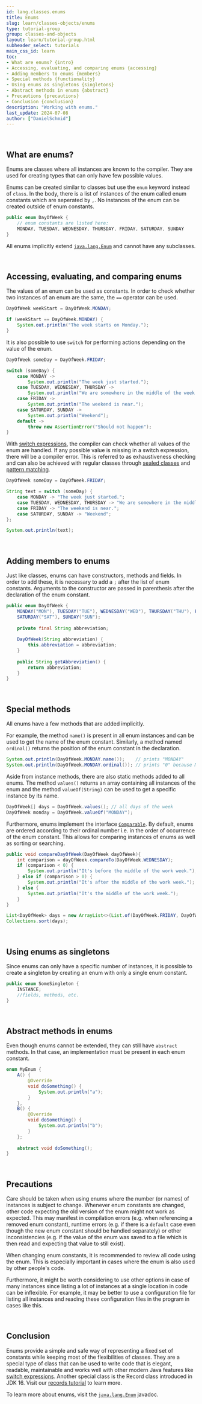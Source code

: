 ```yaml
---
id: lang.classes.enums
title: Enums
slug: learn/classes-objects/enums
type: tutorial-group
group: classes-and-objects
layout: learn/tutorial-group.html
subheader_select: tutorials
main_css_id: learn
toc:
- What are enums? {intro}
- Accessing, evaluating, and comparing enums {accessing}
- Adding members to enums {members}
- Special methods {functionality}
- Using enums as singletons {singletons}
- Abstract methods in enums {abstract}
- Precautions {precautions}
- Conclusion {conclusion}
description: "Working with enums."
last_update: 2024-07-08
author: ["DanielSchmid"]
---
```

<a id="intro">&nbsp;</a>
## What are enums?

Enums are classes where all instances are known to the compiler.
They are used for creating types that can only have few possible values.

Enums can be created similar to classes but use the `enum` keyword instead of `class`.
In the body, there is a list of instances of the enum called enum constants which are seperated by `,`.
No instances of the enum can be created outside of enum constants.

```java
public enum DayOfWeek {
    // enum constants are listed here:
    MONDAY, TUESDAY, WEDNESDAY, THURSDAY, FRIDAY, SATURDAY, SUNDAY
}
```

All enums implicitly extend [`java.lang.Enum`](javadoc:Enum) and cannot have any subclasses.

<a id="accessing">&nbsp;</a>
## Accessing, evaluating, and comparing enums

The values of an enum can be used as constants.
In order to check whether two instances of an enum are the same, the `==` operator can be used.
```java
DayOfWeek weekStart = DayOfWeek.MONDAY;

if (weekStart == DayOfWeek.MONDAY) {
    System.out.println("The week starts on Monday.");
}
```

It is also possible to use `switch` for performing actions depending on the value of the enum.

```java
DayOfWeek someDay = DayOfWeek.FRIDAY;

switch (someDay) {
    case MONDAY ->
        System.out.println("The week just started.");
    case TUESDAY, WEDNESDAY, THURSDAY ->
        System.out.println("We are somewhere in the middle of the week.");
    case FRIDAY ->
        System.out.println("The weekend is near.");
    case SATURDAY, SUNDAY ->
        System.out.println("Weekend");
    default ->
        throw new AssertionError("Should not happen");
}
```

With [switch expressions](id:lang.classes-objects.switch-expression),
the compiler can check whether all values of the enum are handled.
If any possible value is missing in a switch expression, there will be a compiler error.
This is referred to as exhaustiveness checking and can also be achieved with regular classes
through [sealed classes](https://openjdk.org/jeps/409) and [pattern matching](/learn/pattern-matching/#switch).


```java
DayOfWeek someDay = DayOfWeek.FRIDAY;

String text = switch (someDay) {
    case MONDAY -> "The week just started.";
    case TUESDAY, WEDNESDAY, THURSDAY -> "We are somewhere in the middle of the week.";
    case FRIDAY -> "The weekend is near.";
    case SATURDAY, SUNDAY -> "Weekend";
};

System.out.println(text);
```

<a id="members">&nbsp;</a>
## Adding members to enums

Just like classes, enums can have constructors, methods and fields.
In order to add these, it is necessary to add a `;` after the list of enum constants.
Arguments to the constructor are passed in parenthesis after the declaration of the enum constant.

```java
public enum DayOfWeek {
    MONDAY("MON"), TUESDAY("TUE"), WEDNESDAY("WED"), THURSDAY("THU"), FRIDAY("FRI"),
    SATURDAY("SAT"), SUNDAY("SUN");
    
    private final String abbreviation;
    
    DayOfWeek(String abbreviation) {
        this.abbreviation = abbreviation;
    }
    
    public String getAbbreviation() {
        return abbreviation;
    }
}
```

<a id="functionality">&nbsp;</a>
## Special methods

All enums have a few methods that are added implicitly.

For example, the method `name()` is present in all enum instances and can be used to get the name of the enum constant.
Similarly, a method named `ordinal()` returns the position of the enum constant in the declaration.
```java
System.out.println(DayOfWeek.MONDAY.name());    // prints "MONDAY"
System.out.println(DayOfWeek.MONDAY.ordinal()); // prints "0" because MONDAY is the first constant in the DayOfWeek enum
```

Aside from instance methods, there are also static methods added to all enums.
The method `values()` returns an array containing all instances of the enum and the method `valueOf(String)` can be used to get a specific instance by its name.
```java
DayOfWeek[] days = DayOfWeek.values(); // all days of the week
DayOfWeek monday = DayOfWeek.valueOf("MONDAY");
```

Furthermore, enums implement the interface [`Comparable`](javadoc:Comparable).
By default, enums are ordered according to their ordinal number
i.e. in the order of occurrence of the enum constant.
This allows for comparing instances of enums as well as sorting or searching.

```java
public void compareDayOfWeek(DayOfWeek dayOfWeek){
    int comparison = dayOfWeek.compareTo(DayOfWeek.WEDNESDAY);
    if (comparison < 0) {
        System.out.println("It's before the middle of the work week.");
    } else if (comparison > 0) {
        System.out.println("It's after the middle of the work week.");
    } else {
        System.out.println("It's the middle of the work week.");
    }
}
```

```java
List<DayOfWeek> days = new ArrayList<>(List.of(DayOfWeek.FRIDAY, DayOfWeek.TUESDAY, DayOfWeek.SATURDAY));
Collections.sort(days);
```


<a id="singletons">&nbsp;</a>
## Using enums as singletons

Since enums can only have a specific number of instances, it is possible to create a singleton by creating an enum with only a single enum constant.
```java
public enum SomeSingleton {
    INSTANCE;
    //fields, methods, etc.
}
```

<a id="abstract">&nbsp;</a>
## Abstract methods in enums

Even though enums cannot be extended, they can still have `abstract` methods. In that case, an implementation must be present in each enum constant.
```java
enum MyEnum {
    A() {
        @Override
        void doSomething() {
            System.out.println("a");
        }
    },
    B() {
        @Override
        void doSomething() {
            System.out.println("b");
        }
    };
    
    abstract void doSomething();
}
```

<a id="changing-instances">&nbsp;</a>
## Precautions

Care should be taken when using enums where the number (or names) of instances is subject to change.
Whenever enum constants are changed, other code expecting the old version of the enum might not work as expected.
This may manifest in compilation errors (e.g. when referencing a removed enum constant),
runtime errors (e.g. if there is a `default` case even though the new enum constant should be handled separately)
or other inconsistencies (e.g. if the value of the enum was saved to a file which is then read and expecting that value to still exist).

When changing enum constants, it is recommended to review all code using the enum.
This is especially important in cases where the enum is also used by other people's code.

Furthermore, it might be worth considering to use other options
in case of many instances since listing a lot of instances at a single location in code can be inflexible.
For example, it may be better to use a configuration file for listing all instances
and reading these configuration files in the program in cases like this.

<a id="conclusion">&nbsp;</a>
## Conclusion

Enums provide a simple and safe way of representing a fixed set of constants while keeping most of the flexibilities of classes. They are a special type of class that can be used to write code that is elegant, readable, maintainable and works well with other modern Java features like [switch expressions](id:lang.classes-objects.switch-expression). Another special class is the Record class introduced in JDK 16. Visit our [records tutorial](id:lang.records) to learn more.

To learn more about enums, visit the [`java.lang.Enum`](javadoc:Enum) javadoc.